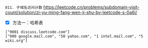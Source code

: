 
`811. 子域名访问计数` https://leetcode.cn/problems/subdomain-visit-count/solution/zi-yu-ming-fang-wen-ji-shu-by-leetcode-s-0a6i/
- [x] 方法一：哈希表

```
["9001 discuss.leetcode.com"]
["900 google.mail.com", "50 yahoo.com", "1 intel.mail.com", "5 wiki.org"]
```
